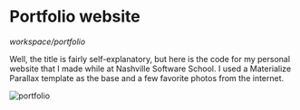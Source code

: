 # Portfolio website

*workspace/portfolio*

Well, the title is fairly self-explanatory, but here is the code for my personal website that I made while at Nashville Software School. I used a Materialize Parallax template as the base and a few favorite photos from the internet.

![portfolio](/images/portfolio.png?raw=true "portfolio website")

